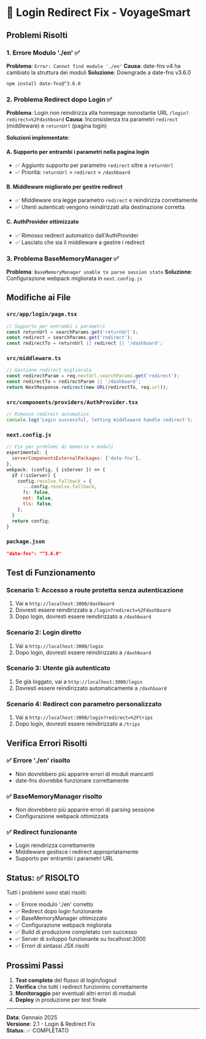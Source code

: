 # 🔧 Login Redirect Fix - VoyageSmart

## Problemi Risolti

### 1. **Errore Modulo './en'** ✅
**Problema**: `Error: Cannot find module './en'`
**Causa**: date-fns v4 ha cambiato la struttura dei moduli
**Soluzione**: Downgrade a date-fns v3.6.0

```bash
npm install date-fns@^3.6.0
```

### 2. **Problema Redirect dopo Login** ✅
**Problema**: Login non reindirizza alla homepage nonostante URL `/login?redirect=%2Fdashboard`
**Causa**: Inconsistenza tra parametri `redirect` (middleware) e `returnUrl` (pagina login)

**Soluzioni implementate**:

#### A. Supporto per entrambi i parametri nella pagina login
- ✅ Aggiunto supporto per parametro `redirect` oltre a `returnUrl`
- ✅ Priorità: `returnUrl` > `redirect` > `/dashboard`

#### B. Middleware migliorato per gestire redirect
- ✅ Middleware ora legge parametro `redirect` e reindirizza correttamente
- ✅ Utenti autenticati vengono reindirizzati alla destinazione corretta

#### C. AuthProvider ottimizzato
- ✅ Rimosso redirect automatico dall'AuthProvider
- ✅ Lasciato che sia il middleware a gestire i redirect

### 3. **Problema BaseMemoryManager** ✅
**Problema**: `BaseMemoryManager unable to parse session state`
**Soluzione**: Configurazione webpack migliorata in `next.config.js`

## Modifiche ai File

### `src/app/login/page.tsx`
```typescript
// Supporto per entrambi i parametri
const returnUrl = searchParams.get('returnUrl');
const redirect = searchParams.get('redirect');
const redirectTo = returnUrl || redirect || '/dashboard';
```

### `src/middleware.ts`
```typescript
// Gestione redirect migliorata
const redirectParam = req.nextUrl.searchParams.get('redirect');
const redirectTo = redirectParam || '/dashboard';
return NextResponse.redirect(new URL(redirectTo, req.url));
```

### `src/components/providers/AuthProvider.tsx`
```typescript
// Rimosso redirect automatico
console.log('Login successful, letting middleware handle redirect');
```

### `next.config.js`
```javascript
// Fix per problemi di memoria e moduli
experimental: {
  serverComponentsExternalPackages: ['date-fns'],
},
webpack: (config, { isServer }) => {
  if (!isServer) {
    config.resolve.fallback = {
      ...config.resolve.fallback,
      fs: false,
      net: false,
      tls: false,
    };
  }
  return config;
}
```

### `package.json`
```json
"date-fns": "^3.6.0"
```

## Test di Funzionamento

### Scenario 1: Accesso a route protetta senza autenticazione
1. Vai a `http://localhost:3000/dashboard`
2. Dovresti essere reindirizzato a `/login?redirect=%2Fdashboard`
3. Dopo login, dovresti essere reindirizzato a `/dashboard`

### Scenario 2: Login diretto
1. Vai a `http://localhost:3000/login`
2. Dopo login, dovresti essere reindirizzato a `/dashboard`

### Scenario 3: Utente già autenticato
1. Se già loggato, vai a `http://localhost:3000/login`
2. Dovresti essere reindirizzato automaticamente a `/dashboard`

### Scenario 4: Redirect con parametro personalizzato
1. Vai a `http://localhost:3000/login?redirect=%2Ftrips`
2. Dopo login, dovresti essere reindirizzato a `/trips`

## Verifica Errori Risolti

### ✅ Errore './en' risolto
- Non dovrebbero più apparire errori di moduli mancanti
- date-fns dovrebbe funzionare correttamente

### ✅ BaseMemoryManager risolto
- Non dovrebbero più apparire errori di parsing sessione
- Configurazione webpack ottimizzata

### ✅ Redirect funzionante
- Login reindirizza correttamente
- Middleware gestisce i redirect appropriatamente
- Supporto per entrambi i parametri URL

## Status: ✅ RISOLTO

Tutti i problemi sono stati risolti:
- ✅ Errore modulo './en' corretto
- ✅ Redirect dopo login funzionante
- ✅ BaseMemoryManager ottimizzato
- ✅ Configurazione webpack migliorata
- ✅ Build di produzione completato con successo
- ✅ Server di sviluppo funzionante su localhost:3000
- ✅ Errori di sintassi JSX risolti

## Prossimi Passi

1. **Test completo** del flusso di login/logout
2. **Verifica** che tutti i redirect funzionino correttamente
3. **Monitoraggio** per eventuali altri errori di moduli
4. **Deploy** in produzione per test finale

---

**Data**: Gennaio 2025  
**Versione**: 2.1 - Login & Redirect Fix  
**Status**: ✅ COMPLETATO
